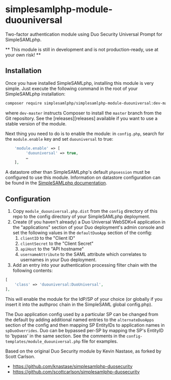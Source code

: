 # simplesamlphp-module-duouniversal

Two-factor authentication module using Duo Security Universal Prompt for SimpleSAMLphp.

** This module is still in development and is not production-ready, use at your own risk! **

## Installation

Once you have installed SimpleSAMLphp, installing this module is very simple.
Just execute the following command in the root of your SimpleSAMLphp
installation:

```bash
composer require simplesamlphp/simplesamlphp-module-duouniversal:dev-master
```

where `dev-master` instructs Composer to install the `master` branch from the
Git repository. See the [releases][releases]
available if you want to use a stable version of the module.

Next thing you need to do is to enable the module: in `config.php`,
search for the `module.enable` key and set `duouniversal` to true:

```php
    'module.enable' => [
         'duouniversal' => true,
         …
    ],
```

A datastore other than SimpleSAMLphp's default `phpsession` must be configured to use this module. Information on datastore configuration can be found in the [SimpleSAMLphp documentation](https://simplesamlphp.org/docs/stable/simplesamlphp-maintenance.html#session-management).

## Configuration

1. Copy `module_duouniversal.php.dist` from the `config` directory of this repo to the config directory of your SimpleSAMLphp deployment.
2. Create (if you haven't already) a Duo Universal WebSDKv4 application in the "applications" section of your Duo deployment's admin console and set the following values in the `defaultDuoApp` section of the config:
   1. `clientID` to the "Client ID"
   2. `clientSecret` to the "Client Secret"
   3. `apiHost` to the "API hostname"
   4. `usernameAttribute` to the SAML attribute which correlates to usernames in your Duo deployment.
3. Add an entry into your authentication processing filter chain with the following contents:

```php
[
    'class' => 'duouniversal:DuoUniversal',
],
```

This will enable the module for the IdP/SP of your choice (or globally if you insert it into the authproc chain in the SimpleSAML global config.php).

The Duo application config used by a particular SP can be changed from the default by adding additional named entries to the `alternateDuoApps` section of the config and then mapping SP EntityIDs to application names in `spDuoOverrides`. Duo can be bypassed per-SP by mapping the SP's EntityID to 'bypass' in the same section. See the comments in the `config-templates/module_duouniversal.php` file for examples.

Based on the original Duo Security module by Kevin Nastase, as forked by Scott Carlson.

- https://github.com/knastase/simplesamlphp-duosecurity
- https://github.com/scottcarlson/simplesamlphp-duosecurity
